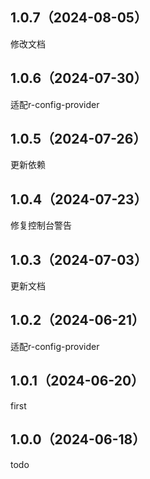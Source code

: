## 1.0.7（2024-08-05）
修改文档
## 1.0.6（2024-07-30）
适配r-config-provider
## 1.0.5（2024-07-26）
更新依赖
## 1.0.4（2024-07-23）
修复控制台警告
## 1.0.3（2024-07-03）
更新文档
## 1.0.2（2024-06-21）
适配r-config-provider
## 1.0.1（2024-06-20）
first
## 1.0.0（2024-06-18）
todo

